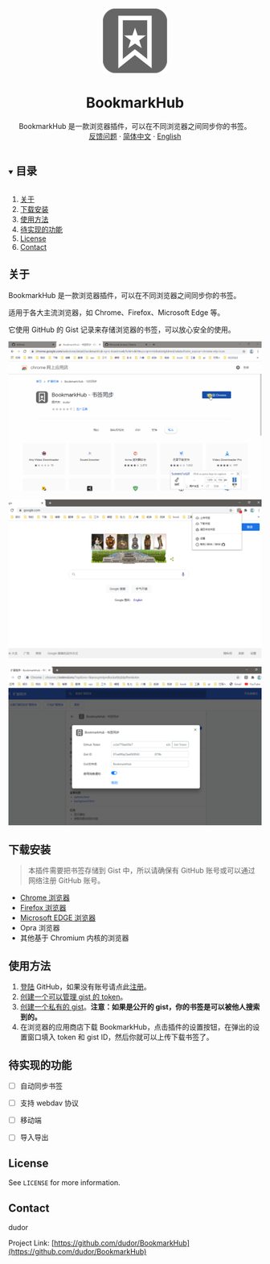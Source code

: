 
<!-- PROJECT LOGO -->
<br />
<p align="center">
  <a href="https://github.com/dudor/BookmarkHub">
    <img src="images/icon128.png" alt="BookmarkHub" >
  </a>

  <h1 align="center">BookmarkHub</h1>
  <p align="center">
    BookmarkHub 是一款浏览器插件，可以在不同浏览器之间同步你的书签。
    <br />
    <a href="https://github.com/dudor/BookmarkHub/issues">反馈问题</a>
    ·
    <a href="/README_cn.md">简体中文</a>
    ·
    <a href="/README.md">English</a>
  </p>
</p>

<!-- TABLE OF CONTENTS -->
<details open="open">
  <summary><h2 style="display: inline-block">目录</h2></summary>
  <ol>
    <li><a href="#关于">关于</a></li>
    <li><a href="#下载安装">下载安装</a></li>
    <li><a href="#使用方法">使用方法</a></li>
    <li><a href="#待实现的功能">待实现的功能</a></li>
    <li><a href="#license">License</a></li>
    <li><a href="#contact">Contact</a></li>
  </ol>
</details>

<!-- ABOUT THE PROJECT -->
## 关于 

BookmarkHub 是一款浏览器插件，可以在不同浏览器之间同步你的书签。

适用于各大主流浏览器，如 Chrome、Firefox、Microsoft Edge 等。

它使用 GitHub 的 Gist 记录来存储浏览器的书签，可以放心安全的使用。

![BookmarkHub](images/3.gif)

![BookmarkHub](images/1.png)

![BookmarkHub](images/2.png)

## 下载安装
> 本插件需要把书签存储到 Gist 中，所以请确保有 GitHub 账号或可以通过网络注册 GitHub 账号。
* [Chrome 浏览器](https://chrome.google.com/webstore/detail/BookmarkHub-sync-bookmark/fohimdklhhcpcnpmmichieidclgfdmol)
* [Firefox 浏览器](https://addons.mozilla.org/zh-CN/firefox/addon/BookmarkHub/)
* [Microsoft EDGE 浏览器](https://microsoftedge.microsoft.com/addons/detail/BookmarkHub/fdnmfpogadcljhecfhdikdecbkggfmgk)
* Opra 浏览器
* 其他基于 Chromium 内核的浏览器

<!-- USAGE EXAMPLES -->
## 使用方法

1. [登陆](https://github.com/login) GitHub，如果没有账号请点此[注册](https://github.com/join)。
2. [创建一个可以管理 gist 的 token](https://github.com/settings/tokens/new)。
3. [创建一个私有的 gist](https://gist.github.com)。__注意：如果是公开的 gist，你的书签是可以被他人搜索到的。__
4. 在浏览器的应用商店下载 BookmarkHub，点击插件的设置按钮，在弹出的设置窗口填入 token 和 gist ID，然后你就可以上传下载书签了。

<!-- ROADMAP -->
## 待实现的功能

- [ ] 自动同步书签
- [ ] 支持 webdav 协议
- [ ] 移动端
- [ ] 导入导出


<!-- LICENSE -->
## License

See `LICENSE` for more information.

<!-- CONTACT -->
## Contact

dudor

Project Link: [https://github.com/dudor/BookmarkHub](https://github.com/dudor/BookmarkHub)



